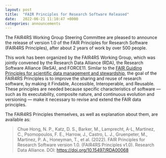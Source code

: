 ```yaml
---
layout: post
title:  "FAIR Principles for Research Software Released"
date:   2022-06-21 11:10:47 +0000
categories: announcements
---
```


The FAIR4RS Working Group Steering Committee are pleased to announce the release of version 1.0 of the FAIR Principles for Research Software 
(FAIR4RS Principles), after about 2 years of work by over 500 people.

This work has been organized by the FAIR4RS Working Group, which was jointly convened by the Research Data Alliance (RDA), 
the Research Software Alliance (ReSA), and FORCE11. Similar to the [FAIR Guiding Principles for scientific data management and stewardship](https://www.go-fair.org/fair-principles/), 
the goal of the FAIR4RS Principles is to improve the sharing and reuse of research software, by making it Findable, Accessible, Interoperable, and Reusable. 
These principles are needed because specific characteristics of software — such as its executability, composite nature, and continuous evolution and 
versioning — make it necessary to revise and extend the FAIR data principles.

The FAIR4RS Principles themselves, as well as explanation about them, are available as:

>  Chue Hong, N. P., Katz, D. S., Barker, M., Lamprecht, A-L, Martinez, C., Psomopoulos, F. E., Harrow, J., Castro, L. J., Gruenpeter, M., Martinez, P. A., Honeyman, T., et al. (2022). FAIR Principles for Research Software version 1.0. (FAIR4RS Principles v1.0). Research Data Alliance. DOI: https://doi.org/10.15497/RDA00068

